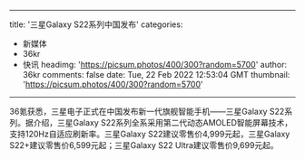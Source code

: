 
---
title: '三星Galaxy S22系列中国发布'
categories: 
 - 新媒体
 - 36kr
 - 快讯
headimg: 'https://picsum.photos/400/300?random=5700'
author: 36kr
comments: false
date: Tue, 22 Feb 2022 12:53:04 GMT
thumbnail: 'https://picsum.photos/400/300?random=5700'
---

<div>   
36氪获悉，三星电子正式在中国发布新一代旗舰智能手机——三星Galaxy S22系列。据介绍，三星Galaxy S22系列全系采用第二代动态AMOLED智能屏幕技术，支持120Hz自适应刷新率。三星Galaxy S22建议零售价4,999元起，三星Galaxy S22+建议零售价6,599元起；三星Galaxy S22 Ultra建议零售价9,699元起。  
</div>
            